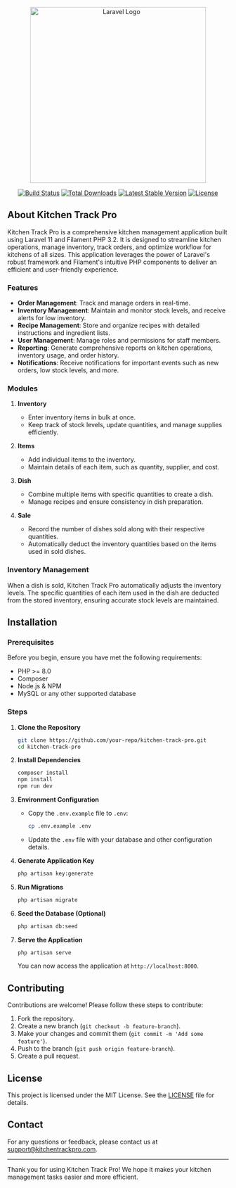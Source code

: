 <p align="center"><a href="https://laravel.com" target="_blank"><img src="https://raw.githubusercontent.com/laravel/art/master/logo-lockup/5%20SVG/2%20CMYK/1%20Full%20Color/laravel-logolockup-cmyk-red.svg" width="400" alt="Laravel Logo"></a></p>

<p align="center">
<a href="https://github.com/laravel/framework/actions"><img src="https://github.com/laravel/framework/workflows/tests/badge.svg" alt="Build Status"></a>
<a href="https://packagist.org/packages/laravel/framework"><img src="https://img.shields.io/packagist/dt/laravel/framework" alt="Total Downloads"></a>
<a href="https://packagist.org/packages/laravel/framework"><img src="https://img.shields.io/packagist/v/laravel/framework" alt="Latest Stable Version"></a>
<a href="https://packagist.org/packages/laravel/framework"><img src="https://img.shields.io/packagist/l/laravel/framework" alt="License"></a>
</p>

## About Kitchen Track Pro

Kitchen Track Pro is a comprehensive kitchen management application built using Laravel 11 and Filament PHP 3.2. It is designed to streamline kitchen operations, manage inventory, track orders, and optimize workflow for kitchens of all sizes. This application leverages the power of Laravel's robust framework and Filament's intuitive PHP components to deliver an efficient and user-friendly experience.

### Features

-   **Order Management**: Track and manage orders in real-time.
-   **Inventory Management**: Maintain and monitor stock levels, and receive alerts for low inventory.
-   **Recipe Management**: Store and organize recipes with detailed instructions and ingredient lists.
-   **User Management**: Manage roles and permissions for staff members.
-   **Reporting**: Generate comprehensive reports on kitchen operations, inventory usage, and order history.
-   **Notifications**: Receive notifications for important events such as new orders, low stock levels, and more.

### Modules

1. **Inventory**

    - Enter inventory items in bulk at once.
    - Keep track of stock levels, update quantities, and manage supplies efficiently.

2. **Items**

    - Add individual items to the inventory.
    - Maintain details of each item, such as quantity, supplier, and cost.

3. **Dish**

    - Combine multiple items with specific quantities to create a dish.
    - Manage recipes and ensure consistency in dish preparation.

4. **Sale**
    - Record the number of dishes sold along with their respective quantities.
    - Automatically deduct the inventory quantities based on the items used in sold dishes.

### Inventory Management

When a dish is sold, Kitchen Track Pro automatically adjusts the inventory levels. The specific quantities of each item used in the dish are deducted from the stored inventory, ensuring accurate stock levels are maintained.

## Installation

### Prerequisites

Before you begin, ensure you have met the following requirements:

-   PHP >= 8.0
-   Composer
-   Node.js & NPM
-   MySQL or any other supported database

### Steps

1. **Clone the Repository**

    ```bash
    git clone https://github.com/your-repo/kitchen-track-pro.git
    cd kitchen-track-pro
    ```

2. **Install Dependencies**

    ```bash
    composer install
    npm install
    npm run dev
    ```

3. **Environment Configuration**

    - Copy the `.env.example` file to `.env`:
        ```bash
        cp .env.example .env
        ```
    - Update the `.env` file with your database and other configuration details.

4. **Generate Application Key**

    ```bash
    php artisan key:generate
    ```

5. **Run Migrations**

    ```bash
    php artisan migrate
    ```

6. **Seed the Database (Optional)**

    ```bash
    php artisan db:seed
    ```

7. **Serve the Application**

    ```bash
    php artisan serve
    ```

    You can now access the application at `http://localhost:8000`.

## Contributing

Contributions are welcome! Please follow these steps to contribute:

1. Fork the repository.
2. Create a new branch (`git checkout -b feature-branch`).
3. Make your changes and commit them (`git commit -m 'Add some feature'`).
4. Push to the branch (`git push origin feature-branch`).
5. Create a pull request.

## License

This project is licensed under the MIT License. See the [LICENSE](LICENSE) file for details.

## Contact

For any questions or feedback, please contact us at [support@kitchentrackpro.com](mailto:support@kitchentrackpro.com).

---

Thank you for using Kitchen Track Pro! We hope it makes your kitchen management tasks easier and more efficient.
